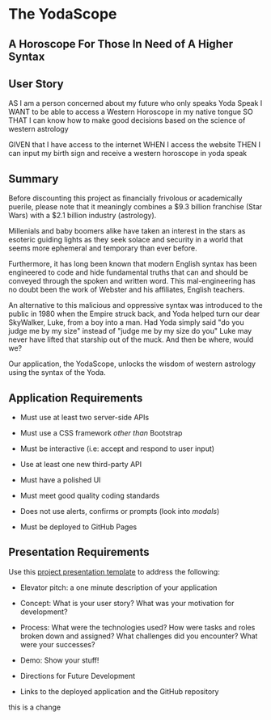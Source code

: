 # The YodaScope
## A Horoscope For Those In Need of A Higher Syntax 

## User Story

AS I am a person concerned about my future who only speaks Yoda Speak
I WANT to be able to access a Western Horoscope in my native tongue
SO THAT I can know how to make good decisions based on the science of western astrology

GIVEN that I have access to the internet
WHEN I access the website
THEN I can input my birth sign and receive a western horoscope in yoda speak

## Summary

Before discounting this project as financially frivolous or academically puerile, please note that it meaningly combines a $9.3 billion franchise (Star Wars) with a $2.1 billion industry (astrology). 

Millenials and baby boomers alike have taken an interest in the stars as esoteric guiding lights as they seek solace and security in a world that seems more ephemeral and temporary than ever before.

Furthermore, it has long been known that modern English syntax has been engineered to code and hide fundamental truths that can and should be conveyed through the spoken and written word. This mal-engineering has no doubt been the work of Webster and his affiliates, English teachers. 

An alternative to this malicious and oppressive syntax was introduced to the public in 1980 when the Empire struck back, and Yoda helped turn our dear SkyWalker, Luke, from a boy into a man. Had Yoda simply said "do you judge me by my size" instead of "judge me by my size do you" Luke may never have lifted that starship out of the muck. And then be where, would we?

Our application, the YodaScope, unlocks the wisdom of western astrology using the syntax of the Yoda.


## Application Requirements

* Must use at least two server-side APIs

* Must use a CSS framework _other than_ Bootstrap

* Must be interactive (i.e: accept and respond to user input)

* Use at least one new third-party API

* Must have a polished UI

* Must meet good quality coding standards

* Does not use alerts, confirms or prompts (look into _modals_)

* Must be deployed to GitHub Pages


## Presentation Requirements

Use this [project presentation template](https://docs.google.com/presentation/d/1_u8TKy5zW5UlrVQVnyDEZ0unGI2tjQPDEpA0FNuBKAw/edit?usp=sharing) to address the following: 

* Elevator pitch: a one minute description of your application

* Concept: What is your user story? What was your motivation for development?

* Process: What were the technologies used? How were tasks and roles broken down and assigned? What challenges did you encounter? What were your successes?

* Demo: Show your stuff!

* Directions for Future Development

* Links to the deployed application and the GitHub repository

this is a change 
